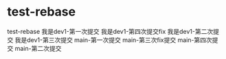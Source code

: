 # test-rebase
test-rebase
 我是dev1-第一次提交
 我是dev1-第四次提交fix
 我是dev1-第二次提交
 我是dev1-第三次提交
main-第一次提交
main-第三次fix提交
main-第四次提交
main-第二次提交